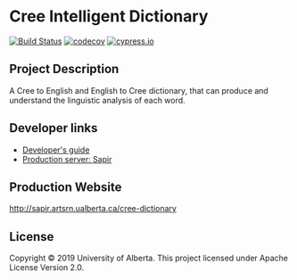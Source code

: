 # Cree Intelligent Dictionary

[![Build Status](https://travis-ci.org/UAlbertaALTLab/cree-intelligent-dictionary.svg?branch=master)](https://travis-ci.org/UAlbertaALTLab/cree-intelligent-dictionary)
[![codecov](https://codecov.io/gh/UAlbertaALTLab/cree-intelligent-dictionary/branch/master/graph/badge.svg)](https://codecov.io/gh/UAlbertaALTLab/cree-intelligent-dictionary)
[![cypress.io](https://img.shields.io/badge/cypress.io-view-blue)](https://dashboard.cypress.io/#/projects/8r2xra/runs)

Project Description
-------------------

A Cree to English and English to Cree dictionary, that can produce and
understand the linguistic analysis of each word.

Developer links
---------------

 - [Developer's guide](./docs/developers-guide.md)
 - [Production server: Sapir](./docs/production-on-sapir.md)

Production Website
------------------

<http://sapir.artsrn.ualberta.ca/cree-dictionary>

License
-------

Copyright © 2019 University of Alberta. This project licensed under Apache License Version 2.0.
